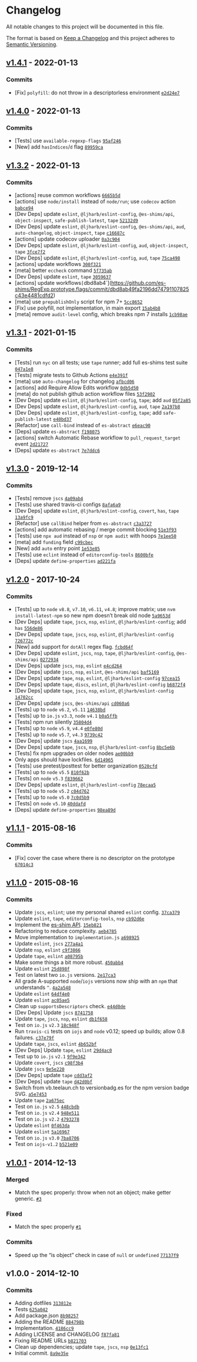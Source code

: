 # Changelog

All notable changes to this project will be documented in this file.

The format is based on [Keep a Changelog](https://keepachangelog.com/en/1.0.0/)
and this project adheres to
[Semantic Versioning](https://semver.org/spec/v2.0.0.html).

## [v1.4.1](https://github.com/es-shims/RegExp.prototype.flags/compare/v1.4.0...v1.4.1) - 2022-01-13

### Commits

- [Fix] `polyfill`: do not throw in a descriptorless environment
  [`e2d24e7`](https://github.com/es-shims/RegExp.prototype.flags/commit/e2d24e707a44d958a0b6d3a114effb2f2b475337)

## [v1.4.0](https://github.com/es-shims/RegExp.prototype.flags/compare/v1.3.2...v1.4.0) - 2022-01-13

### Commits

- [Tests] use `available-regexp-flags`
  [`95af246`](https://github.com/es-shims/RegExp.prototype.flags/commit/95af2463f1373282087528f8566e20ffae26c3db)
- [New] add `hasIndices`/`d` flag
  [`89959ca`](https://github.com/es-shims/RegExp.prototype.flags/commit/89959ca1128ea48dcd0ec1416355264425fa3bc5)

## [v1.3.2](https://github.com/es-shims/RegExp.prototype.flags/compare/v1.3.1...v1.3.2) - 2022-01-13

### Commits

- [actions] reuse common workflows
  [`6665b5d`](https://github.com/es-shims/RegExp.prototype.flags/commit/6665b5db7c45ce6b987d08ebaf6d2767eec95b94)
- [actions] use `node/install` instead of `node/run`; use `codecov` action
  [`babce94`](https://github.com/es-shims/RegExp.prototype.flags/commit/babce94b5ca96e93e74e384c0a01295943677a3f)
- [Dev Deps] update `eslint`, `@ljharb/eslint-config`, `@es-shims/api`,
  `object-inspect`, `safe-publish-latest`, `tape`
  [`52132d9`](https://github.com/es-shims/RegExp.prototype.flags/commit/52132d9f3df904864d4cf3fd44892ee563aee524)
- [Dev Deps] update `eslint`, `@ljharb/eslint-config`, `@es-shims/api`, `aud`,
  `auto-changelog`, `object-inspect`, `tape`
  [`c16687c`](https://github.com/es-shims/RegExp.prototype.flags/commit/c16687c118d374d8997a8d885467507bf943b4bc)
- [actions] update codecov uploader
  [`0a3c904`](https://github.com/es-shims/RegExp.prototype.flags/commit/0a3c904a9fd1247b3b8e0fb6b451b3fbe97735bd)
- [Dev Deps] update `eslint`, `@ljharb/eslint-config`, `aud`, `object-inspect`,
  `tape`
  [`3fce7f2`](https://github.com/es-shims/RegExp.prototype.flags/commit/3fce7f27c753440003675d03ae9a7ecfa6a74d30)
- [Dev Deps] update `eslint`, `@ljharb/eslint-config`, `aud`, `tape`
  [`75ca498`](https://github.com/es-shims/RegExp.prototype.flags/commit/75ca49889349fc42e51ea79b2ec7a1996fb3eb18)
- [actions] update workflows
  [`300f321`](https://github.com/es-shims/RegExp.prototype.flags/commit/300f321984526066656bec791f0bb3861b33cfbc)
- [meta] better `eccheck` command
  [`5f735ab`](https://github.com/es-shims/RegExp.prototype.flags/commit/5f735ab1b1c87dbd05c0096249160587f166cd51)
- [Dev Deps] update `eslint`, `tape`
  [`3059637`](https://github.com/es-shims/RegExp.prototype.flags/commit/3059637210eb5c9fa97160ec2f0aea1d1d724eb7)
- [actions] update
  workflows`[`dbd8ab4`](https://github.com/es-shims/RegExp.prototype.flags/commit/dbd8ab49fa2196dd74791107825c43e4481cdfd2)
- [meta] use `prepublishOnly` script for npm 7+
  [`5cc8652`](https://github.com/es-shims/RegExp.prototype.flags/commit/5cc86524a41bf358b6701bcf46e480f0e3e470b4)
- [Fix] use polyfill, not implementation, in main export
  [`15ab4b8`](https://github.com/es-shims/RegExp.prototype.flags/commit/15ab4b85f3904e48664e26394dc12765ed666da4)
- [meta] remove `audit-level` config, which breaks npm 7 installs
  [`1cb98ae`](https://github.com/es-shims/RegExp.prototype.flags/commit/1cb98aed731e73d11df5ed3b853b371d35a69f5a)

## [v1.3.1](https://github.com/es-shims/RegExp.prototype.flags/compare/v1.3.0...v1.3.1) - 2021-01-15

### Commits

- [Tests] run `nyc` on all tests; use `tape` runner; add full es-shims test
  suite
  [`047a1e8`](https://github.com/es-shims/RegExp.prototype.flags/commit/047a1e8ff250220254b0e9598d962a56c8ec3ffc)
- [Tests] migrate tests to Github Actions
  [`e4e391f`](https://github.com/es-shims/RegExp.prototype.flags/commit/e4e391fd3e6f057172994ad0c33ca128568c0b06)
- [meta] use `auto-changelog` for changelog
  [`afbcd06`](https://github.com/es-shims/RegExp.prototype.flags/commit/afbcd06402e97e975af797e2c1375e35e22e90f2)
- [actions] add Require Allow Edits workflow
  [`0db5d50`](https://github.com/es-shims/RegExp.prototype.flags/commit/0db5d50cdf59e3e5529024af4f8ce05829edc06d)
- [meta] do not publish github action workflow files
  [`53f2902`](https://github.com/es-shims/RegExp.prototype.flags/commit/53f29020e5a1f517e91b8cf226ed6bc97eadc090)
- [Dev Deps] update `eslint`, `@ljharb/eslint-config`, `tape`; add `aud`
  [`05f2a85`](https://github.com/es-shims/RegExp.prototype.flags/commit/05f2a851869069c7911176809028be8491465f86)
- [Dev Deps] update `eslint`, `@ljharb/eslint-config`, `aud`, `tape`
  [`2a197b8`](https://github.com/es-shims/RegExp.prototype.flags/commit/2a197b84916f094946c5cad56ef8e7bb7e8f12ac)
- [Dev Deps] update `eslint`, `@ljharb/eslint-config`, `tape`; add
  `safe-publish-latest`
  [`e40bd37`](https://github.com/es-shims/RegExp.prototype.flags/commit/e40bd37de9bb756672832a6c994652965d09b9ae)
- [Refactor] use `call-bind` instead of `es-abstract`
  [`e6eac90`](https://github.com/es-shims/RegExp.prototype.flags/commit/e6eac9052ebdb4bc28cb83b5d3017a4ed74fe3f1)
- [Deps] update `es-abstract`
  [`f198075`](https://github.com/es-shims/RegExp.prototype.flags/commit/f198075d6fc075e0d98967af98a512742e6e7e4f)
- [actions] switch Automatic Rebase workflow to `pull_request_target` event
  [`2d21727`](https://github.com/es-shims/RegExp.prototype.flags/commit/2d217275d78214b82c7f5cacca85ca2308df83f1)
- [Deps] update `es-abstract`
  [`7e7ddc6`](https://github.com/es-shims/RegExp.prototype.flags/commit/7e7ddc66174256f6688a857b09c9a02bafcf4866)

## [v1.3.0](https://github.com/es-shims/RegExp.prototype.flags/compare/v1.2.0...v1.3.0) - 2019-12-14

### Commits

- [Tests] remove `jscs`
  [`4a09ab4`](https://github.com/es-shims/RegExp.prototype.flags/commit/4a09ab467f62065a1718b0dcc50f7818b5400ab6)
- [Tests] use shared travis-ci configs
  [`8afa6a9`](https://github.com/es-shims/RegExp.prototype.flags/commit/8afa6a99fd35c19fb49ba630fd17159a5da2a34e)
- [Dev Deps] update `eslint`, `@ljharb/eslint-config`, `covert`, `has`, `tape`
  [`13a9fc9`](https://github.com/es-shims/RegExp.prototype.flags/commit/13a9fc9d6bc2600681eb3f638668beccf80b843c)
- [Refactor] use `callBind` helper from `es-abstract`
  [`c3a3727`](https://github.com/es-shims/RegExp.prototype.flags/commit/c3a37276764d99c1e4f7e9467ad636fce8c92c58)
- [actions] add automatic rebasing / merge commit blocking
  [`51e3f93`](https://github.com/es-shims/RegExp.prototype.flags/commit/51e3f9366d15a07edaf532884948ce74b6827125)
- [Tests] use `npx aud` instead of `nsp` or `npm audit` with hoops
  [`7e1ee50`](https://github.com/es-shims/RegExp.prototype.flags/commit/7e1ee505df374867c2c04d500aa1c36265161b6f)
- [meta] add `funding` field
  [`c99cbec`](https://github.com/es-shims/RegExp.prototype.flags/commit/c99cbec1af9b0e0be42e82f164adacf2e1bdee16)
- [New] add `auto` entry point
  [`1e53e85`](https://github.com/es-shims/RegExp.prototype.flags/commit/1e53e854f663472e74dd0350e0c095df9c2b9c7b)
- [Tests] use `eclint` instead of `editorconfig-tools`
  [`8600bfe`](https://github.com/es-shims/RegExp.prototype.flags/commit/8600bfed42ab8d294463df482874c344fc079f82)
- [Deps] update `define-properties`
  [`ad221fa`](https://github.com/es-shims/RegExp.prototype.flags/commit/ad221fa2a26a9c2bc8d274b689cf7a626b58f4e9)

## [v1.2.0](https://github.com/es-shims/RegExp.prototype.flags/compare/v1.1.1...v1.2.0) - 2017-10-24

### Commits

- [Tests] up to `node` `v8.8`, `v7.10`, `v6.11`, `v4.8`; improve matrix; use
  `nvm install-latest-npm` so new npm doesn’t break old node
  [`5a9653d`](https://github.com/es-shims/RegExp.prototype.flags/commit/5a9653d1904eb8ad8baffe43cd065b6f36013e5a)
- [Dev Deps] update `tape`, `jscs`, `nsp`, `eslint`, `@ljharb/eslint-config`;
  add `has`
  [`556de86`](https://github.com/es-shims/RegExp.prototype.flags/commit/556de8632bbe7a23279717f7d0b6ee841514fbe1)
- [Dev Deps] update `tape`, `jscs`, `nsp`, `eslint`, `@ljharb/eslint-config`
  [`726772c`](https://github.com/es-shims/RegExp.prototype.flags/commit/726772c054a499ab7680823c4bd8fa9b048d9420)
- [New] add support for `dotAll` regex flag.
  [`fcbd64f`](https://github.com/es-shims/RegExp.prototype.flags/commit/fcbd64f84fd974d98384bdb093bf25656eb72e8f)
- [Dev Deps] update `eslint`, `jscs`, `nsp`, `tape`, `@ljharb/eslint-config`,
  `@es-shims/api`
  [`0272934`](https://github.com/es-shims/RegExp.prototype.flags/commit/02729344addadc105b9c5e12d90cca85a75d16d6)
- [Dev Deps] update `jscs`, `nsp`, `eslint`
  [`e4cd264`](https://github.com/es-shims/RegExp.prototype.flags/commit/e4cd264f4afa33ff865325b04791de95696e3ae4)
- [Dev Deps] update `jscs`, `nsp`, `eslint`, `@es-shims/api`
  [`baf5169`](https://github.com/es-shims/RegExp.prototype.flags/commit/baf51698ac00b31b6a4a6d5646a183a409ad1118)
- [Dev Deps] update `tape`, `nsp`, `eslint`, `@ljharb/eslint-config`
  [`97cea15`](https://github.com/es-shims/RegExp.prototype.flags/commit/97cea152c20bb0e63e9c5111780f7b4af5d1a0e8)
- [Dev Deps] update `tape`, `discs`, `eslint`, `@ljharb/eslint-config`
  [`b6872f4`](https://github.com/es-shims/RegExp.prototype.flags/commit/b6872f44c833f6f7faf63881657208b6cd43ef49)
- [Dev Deps] update `tape`, `jscs`, `nsp`, `eslint`, `@ljharb/eslint-config`
  [`14702cc`](https://github.com/es-shims/RegExp.prototype.flags/commit/14702ccd050029d4e6ea2e59d0912e6bfc16ffc0)
- [Dev Deps] update `jscs`, `@es-shims/api`
  [`cd060a6`](https://github.com/es-shims/RegExp.prototype.flags/commit/cd060a650db019be5244e1c1b77a29f6d79c89db)
- [Tests] up to `node` `v6.2`, `v5.11`
  [`14638bd`](https://github.com/es-shims/RegExp.prototype.flags/commit/14638bdbd62d6b6a7c89efb8ec57a7815032b4bb)
- [Tests] up to `io.js` `v3.3`, `node` `v4.1`
  [`b0a5ffb`](https://github.com/es-shims/RegExp.prototype.flags/commit/b0a5ffb25a76783053652e0d7f835e354f9b29b6)
- [Tests] npm run silently
  [`35804d4`](https://github.com/es-shims/RegExp.prototype.flags/commit/35804d45dd7f57faab923aaab914e6390813e700)
- [Tests] up to `node` `v5.9`, `v4.4`
  [`e0fe80d`](https://github.com/es-shims/RegExp.prototype.flags/commit/e0fe80d96783820444d6dea1e6b5739032a50c1b)
- [Tests] up to `node` `v5.7`, `v4.3`
  [`9739c42`](https://github.com/es-shims/RegExp.prototype.flags/commit/9739c422523571cc439d73a9ecaf5dc2e2643bec)
- [Dev Deps] update `jscs`
  [`4aa1699`](https://github.com/es-shims/RegExp.prototype.flags/commit/4aa1699a0582b7739f14c6cd8d5ae1a4515bd604)
- [Dev Deps] update `tape`, `jscs`, `nsp`, `@ljharb/eslint-config`
  [`8bc5e6b`](https://github.com/es-shims/RegExp.prototype.flags/commit/8bc5e6ba5befc8f399e00f3c2d064519457fb57c)
- [Tests] fix npm upgrades on older nodes
  [`ae00bb9`](https://github.com/es-shims/RegExp.prototype.flags/commit/ae00bb9d979605f41fc598156b5c590923ac8184)
- Only apps should have lockfiles.
  [`6d14965`](https://github.com/es-shims/RegExp.prototype.flags/commit/6d1496550a962ea8525fb7b62dc4ac99d9513a6d)
- [Tests] use pretest/posttest for better organization
  [`0520cfd`](https://github.com/es-shims/RegExp.prototype.flags/commit/0520cfda23835fb5bff038a6e5cc530b0ce66985)
- [Tests] up to `node` `v5.5`
  [`810f62b`](https://github.com/es-shims/RegExp.prototype.flags/commit/810f62b6d2418e843b7c2c225841e9305dbc01ee)
- [Tests] on `node` `v5.3`
  [`f839662`](https://github.com/es-shims/RegExp.prototype.flags/commit/f839662887cbb1a5e472a9302185355b431c85c1)
- [Dev Deps] update `eslint`, `@ljharb/eslint-config`
  [`78ecaa5`](https://github.com/es-shims/RegExp.prototype.flags/commit/78ecaa5b203a07f76505824f77ce1e5d60d8b0ca)
- [Tests] up to `node` `v5.2`
  [`c04d762`](https://github.com/es-shims/RegExp.prototype.flags/commit/c04d762a8c09ab544df14c14521f32dac3f67823)
- [Tests] up to `node` `v5.0`
  [`7c0d5b9`](https://github.com/es-shims/RegExp.prototype.flags/commit/7c0d5b944d9ba30f38227d0750109d582be254e2)
- [Tests] on `node` `v5.10`
  [`40ddafd`](https://github.com/es-shims/RegExp.prototype.flags/commit/40ddafd83e2e1c959ee8ba24cb296559f2545a0c)
- [Deps] update `define-properties`
  [`98ea89d`](https://github.com/es-shims/RegExp.prototype.flags/commit/98ea89dc9c41b81b84d4071105048687dab0660e)

## [v1.1.1](https://github.com/es-shims/RegExp.prototype.flags/compare/v1.1.0...v1.1.1) - 2015-08-16

### Commits

- [Fix] cover the case where there is no descriptor on the prototype
  [`67014c3`](https://github.com/es-shims/RegExp.prototype.flags/commit/67014c35a93c76e28c4ab5cd3e5a54f7f40c2ddf)

## [v1.1.0](https://github.com/es-shims/RegExp.prototype.flags/compare/v1.0.1...v1.1.0) - 2015-08-16

### Commits

- Update `jscs`, `eslint`; use my personal shared `eslint` config.
  [`37ca379`](https://github.com/es-shims/RegExp.prototype.flags/commit/37ca379bc72620fa6785b0a9ca791b160328c236)
- Update `eslint`, `tape`, `editorconfig-tools`, `nsp`
  [`cb92d6e`](https://github.com/es-shims/RegExp.prototype.flags/commit/cb92d6e8a8c1df5f00a226e11a78f38c6f7c3055)
- Implement the [es-shim API](es-shims/api).
  [`15eb821`](https://github.com/es-shims/RegExp.prototype.flags/commit/15eb821be2771e03a1341a08483513702118b45c)
- Refactoring to reduce complexity.
  [`aeb4785`](https://github.com/es-shims/RegExp.prototype.flags/commit/aeb47854f6b00355702104066c63f6eed38b5e81)
- Move implementation to `implementation.js`
  [`a698925`](https://github.com/es-shims/RegExp.prototype.flags/commit/a698925b4c1c78cd1ed4315b9deb5bb1707d5203)
- Update `eslint`, `jscs`
  [`277a4a1`](https://github.com/es-shims/RegExp.prototype.flags/commit/277a4a15e663eb823b63743b84645158b9bb9a43)
- Update `nsp`, `eslint`
  [`c9f3866`](https://github.com/es-shims/RegExp.prototype.flags/commit/c9f3866e25b52050f6bfe3fd0de8849de0271ea4)
- Update `tape`, `eslint`
  [`a08795b`](https://github.com/es-shims/RegExp.prototype.flags/commit/a08795b688b186fa5a2ec207358d81c16a07d30d)
- Make some things a bit more robust.
  [`450abb4`](https://github.com/es-shims/RegExp.prototype.flags/commit/450abb48974f10bfd2d9478e7ea1b9d87f004fb9)
- Update `eslint`
  [`25d898f`](https://github.com/es-shims/RegExp.prototype.flags/commit/25d898f62719b26fea5f9245be141103d4ec58cd)
- Test on latest two `io.js` versions.
  [`2e17ca3`](https://github.com/es-shims/RegExp.prototype.flags/commit/2e17ca304e12fb5071a091706a4d559b3eac968a)
- All grade A-supported `node`/`iojs` versions now ship with an `npm` that
  understands `^`.
  [`4a2a548`](https://github.com/es-shims/RegExp.prototype.flags/commit/4a2a5480c50f30814000684462a8a3b44c87ae2e)
- Update `eslint`
  [`64df4e0`](https://github.com/es-shims/RegExp.prototype.flags/commit/64df4e0a2d0e2901b57652e30913db797dc0829b)
- Update `eslint`
  [`ac05ae5`](https://github.com/es-shims/RegExp.prototype.flags/commit/ac05ae509a4a70d107820a749ea6f02784fc41eb)
- Clean up `supportsDescriptors` check.
  [`e44d0de`](https://github.com/es-shims/RegExp.prototype.flags/commit/e44d0dec9c8415ff9a911b8806e1d245d6919a11)
- [Dev Deps] Update `jscs`
  [`8741758`](https://github.com/es-shims/RegExp.prototype.flags/commit/87417588f52f1176fc37d7c32221aa85f749aa34)
- Update `tape`, `jscs`, `nsp`, `eslint`
  [`db1f658`](https://github.com/es-shims/RegExp.prototype.flags/commit/db1f6584b18cc035ef3b5aec556f54e0ee8c639d)
- Test on `io.js` `v2.3`
  [`18c948f`](https://github.com/es-shims/RegExp.prototype.flags/commit/18c948f033c87ab2657a0395052cbec531c40900)
- Run `travis-ci` tests on `iojs` and `node` v0.12; speed up builds; allow 0.8
  failures.
  [`c37e79f`](https://github.com/es-shims/RegExp.prototype.flags/commit/c37e79f380d87a226a6cdaa5f09f832f5dc21b7d)
- Update `tape`, `jscs`, `eslint`
  [`4b652bf`](https://github.com/es-shims/RegExp.prototype.flags/commit/4b652bf5f2f0e36a15227d0b4048de91ee6c4433)
- [Dev Deps] Update `tape`, `eslint`
  [`29d4ac0`](https://github.com/es-shims/RegExp.prototype.flags/commit/29d4ac0bea16c6a9f611cb15baccd30449f30a91)
- Test up to `io.js` `v2.1`
  [`9f9e342`](https://github.com/es-shims/RegExp.prototype.flags/commit/9f9e34295ced1b288dea08e0a66dffd2bc03ff8b)
- Update `covert`, `jscs`
  [`c98f3b4`](https://github.com/es-shims/RegExp.prototype.flags/commit/c98f3b47f01f317e8a589486dfaee482c66b8b64)
- Update `jscs`
  [`9e5e220`](https://github.com/es-shims/RegExp.prototype.flags/commit/9e5e220be6ec5d5b9b658235287e35bded580b06)
- [Dev Deps] update `tape`
  [`cdd3af2`](https://github.com/es-shims/RegExp.prototype.flags/commit/cdd3af21507b01aa524f8b87f158dfc8a8153c85)
- [Dev Deps] update `tape`
  [`d42d0bf`](https://github.com/es-shims/RegExp.prototype.flags/commit/d42d0bf28f8da2cb47fff49283a07a693f8cb626)
- Switch from vb.teelaun.ch to versionbadg.es for the npm version badge SVG.
  [`a5e7453`](https://github.com/es-shims/RegExp.prototype.flags/commit/a5e745375c01e9f90ff632c55a5b44b6ada38217)
- Update `tape`
  [`2a675ec`](https://github.com/es-shims/RegExp.prototype.flags/commit/2a675ec707a9d89aea403d0b9a723ea531e50c2d)
- Test on `io.js` `v2.5`
  [`448cbdb`](https://github.com/es-shims/RegExp.prototype.flags/commit/448cbdb7df47e52677daea4e0c41e892ad8770e4)
- Test on `io.js` `v2.4`
  [`948e511`](https://github.com/es-shims/RegExp.prototype.flags/commit/948e51129c01147ffe4dedc3a7d4980128d0cf73)
- Test on `io.js` `v2.2`
  [`4793278`](https://github.com/es-shims/RegExp.prototype.flags/commit/4793278f5aca187e36b42b08fc1388d8021400e2)
- Update `eslint`
  [`0f463da`](https://github.com/es-shims/RegExp.prototype.flags/commit/0f463daa14a193ed94b16c46832074d63e861c91)
- Update `eslint`
  [`5a16967`](https://github.com/es-shims/RegExp.prototype.flags/commit/5a16967db71bb8a24c81a27ee366f0b02b663e34)
- Test on `io.js` `v3.0`
  [`7ba8706`](https://github.com/es-shims/RegExp.prototype.flags/commit/7ba87064bc8520d34a9560bea8e366d70c93dbbb)
- Test on `iojs-v1.2`
  [`b521e09`](https://github.com/es-shims/RegExp.prototype.flags/commit/b521e099b7de48cfbdd6860265eb5e972d2859a5)

## [v1.0.1](https://github.com/es-shims/RegExp.prototype.flags/compare/v1.0.0...v1.0.1) - 2014-12-13

### Merged

- Match the spec properly: throw when not an object; make getter generic.
  [`#3`](https://github.com/es-shims/RegExp.prototype.flags/pull/3)

### Fixed

- Match the spec properly
  [`#1`](https://github.com/es-shims/RegExp.prototype.flags/issues/1)

### Commits

- Speed up the “is object” check in case of `null` or `undefined`
  [`77137f9`](https://github.com/es-shims/RegExp.prototype.flags/commit/77137f99449c9b6583cdfda295a00b832dfd45f3)

## v1.0.0 - 2014-12-10

### Commits

- Adding dotfiles
  [`313812e`](https://github.com/es-shims/RegExp.prototype.flags/commit/313812e1d8ff42a13dbc8689f2e719324c46c9ca)
- Tests
  [`625a042`](https://github.com/es-shims/RegExp.prototype.flags/commit/625a042220a3152b49608fb6f187f67bff02b6fb)
- Add package.json
  [`8b98257`](https://github.com/es-shims/RegExp.prototype.flags/commit/8b98257f900d0a73c8eb3805b9b01999e05e880a)
- Adding the README
  [`884798b`](https://github.com/es-shims/RegExp.prototype.flags/commit/884798b710d5a85bc6d9a6879f509766e2e57c0e)
- Implementation.
  [`4186cc9`](https://github.com/es-shims/RegExp.prototype.flags/commit/4186cc9d9a7533f78d88be976f0a8a2757604fc5)
- Adding LICENSE and CHANGELOG
  [`f87fa81`](https://github.com/es-shims/RegExp.prototype.flags/commit/f87fa8126cc6c39747fbe0dc6cb40ca0ff77fbbc)
- Fixing README URLs
  [`b821703`](https://github.com/es-shims/RegExp.prototype.flags/commit/b821703d5e5b01ee4f526f15c8e525645cf95ef7)
- Clean up dependencies; update `tape`, `jscs`, `nsp`
  [`0e13fc1`](https://github.com/es-shims/RegExp.prototype.flags/commit/0e13fc12df09f3a7ac30116ef13bba820c220730)
- Initial commit.
  [`8a9e35e`](https://github.com/es-shims/RegExp.prototype.flags/commit/8a9e35e15f65c9640e64ee14fab190a60993efaa)
